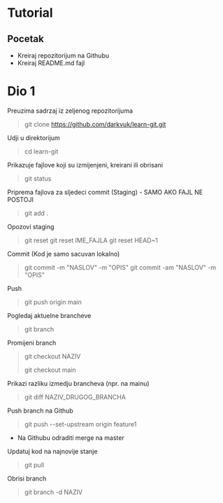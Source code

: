 # Tutorial

## Pocetak
- Kreiraj repozitorijum na Githubu
- Kreiraj README.md fajl

# Dio 1
Preuzima sadrzaj iz zeljenog repozitorijuma
> git clone https://github.com/darkvuk/learn-git.git

Udji u direktorijum
> cd learn-git

Prikazuje fajlove koji su izmijenjeni, kreirani ili obrisani
> git status

Priprema fajlova za sljedeci commit (Staging) - SAMO AKO FAJL NE POSTOJI
> git add .

Opozovi staging
> git reset
> git reset IME_FAJLA
> git reset HEAD~1

Commit (Kod je samo sacuvan lokalno) 
> git commit -m "NASLOV" -m "OPIS"
> git commit -am "NASLOV" -m "OPIS"

Push
> git push origin main

Pogledaj aktuelne brancheve
> git branch

Promijeni branch
> git checkout NAZIV
>
> git checkout main

Prikazi razliku izmedju brancheva (npr. na mainu)
> git diff NAZIV_DRUGOG_BRANCHA

Push branch na Github
> git push --set-upstream origin feature1

* Na Githubu odraditi merge na master

Updatuj kod na najnovije stanje
> git pull

Obrisi branch
> git branch -d NAZIV